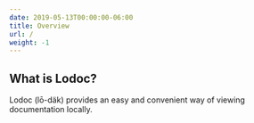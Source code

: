```yaml
---
date: 2019-05-13T00:00:00-06:00
title: Overview
url: /
weight: -1
---
```


## What is Lodoc?

Lodoc (lō-däk) provides an easy and convenient way of viewing documentation locally.
